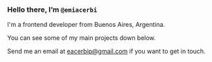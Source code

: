 ### Hello there, I’m `@emiacerbi`

I'm a frontend developer from Buenos Aires, Argentina. 

You can see some of my main projects down below. 

Send me an email at eacerbip@gmail.com if you want to get in touch.
